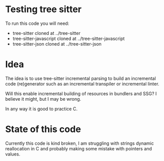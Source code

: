 # Testing tree sitter

To run this code you will need:
- tree-sitter cloned at ../tree-sitter
- tree-sitter-javascript cloned at ../tree-sitter-javascript
- tree-sitter-json cloned at ../tree-sitter-json

# Idea

The idea is to use tree-sitter incremental parsing to build an incremental code
(re)generator such as an incremental transpiler or incremental linter.

Will this enable incremental building of resources in bundlers and SSG? 
I believe it might, but I may be wrong.

In any way it is good to practice C.


# State of this code

Currently this code is kind broken, I am struggling with strings dynamic 
reallocation in C and probably making some mistake with pointers and values.

